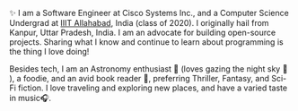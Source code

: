 ✨ I am a Software Engineer at Cisco Systems Inc., and a Computer Science Undergrad at <a href="http://www.iiita.ac.in/">IIIT Allahabad</a>, India (class of 2020). I originally hail from Kanpur, Uttar Pradesh, India. I am an advocate for building open-source projects. Sharing what I know and continue to learn about programming is the thing I love doing!  

Besides tech, I am an Astronomy enthusiast 🔭 (loves gazing the night sky 🌌 ), a foodie, and an avid book reader 📖, preferring Thriller, Fantasy, and Sci-Fi fiction. I love traveling and exploring new places, and have a varied taste in music🎧.